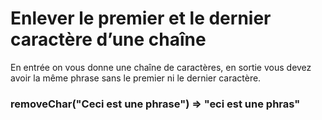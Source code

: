 # Enlever le premier et le dernier caractère d’une chaîne 
En entrée on vous donne une chaîne de caractères, en sortie vous devez avoir la même phrase sans le 
premier ni le dernier caractère.
### removeChar("Ceci est une phrase") => "eci est une phras"